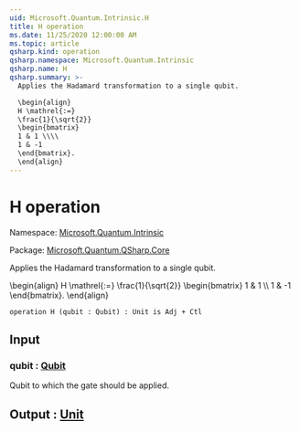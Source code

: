 ```yaml
---
uid: Microsoft.Quantum.Intrinsic.H
title: H operation
ms.date: 11/25/2020 12:00:00 AM
ms.topic: article
qsharp.kind: operation
qsharp.namespace: Microsoft.Quantum.Intrinsic
qsharp.name: H
qsharp.summary: >-
  Applies the Hadamard transformation to a single qubit.

  \begin{align}
  H \mathrel{:=}
  \frac{1}{\sqrt{2}}
  \begin{bmatrix}
  1 & 1 \\\\
  1 & -1
  \end{bmatrix}.
  \end{align}
---
```


# H operation

Namespace: [Microsoft.Quantum.Intrinsic](xref:Microsoft.Quantum.Intrinsic)

Package: [Microsoft.Quantum.QSharp.Core](https://nuget.org/packages/Microsoft.Quantum.QSharp.Core)


Applies the Hadamard transformation to a single qubit.\begin{align}H \mathrel{:=}\frac{1}{\sqrt{2}}\begin{bmatrix}1 & 1 \\\\1 & -1\end{bmatrix}.\end{align}

```qsharp
operation H (qubit : Qubit) : Unit is Adj + Ctl
```


## Input

### qubit : [Qubit](xref:microsoft.quantum.concepts.the-qubit)

Qubit to which the gate should be applied.



## Output : [Unit](xref:microsoft.quantum.user-guide.language.types)

